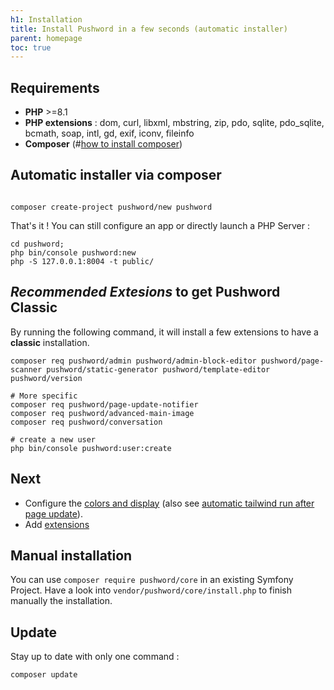 ```yaml
---
h1: Installation
title: Install Pushword in a few seconds (automatic installer)
parent: homepage
toc: true
---
```


## Requirements

-   **PHP** >=8.1
-   **PHP extensions** : dom, curl, libxml, mbstring, zip, pdo, sqlite, pdo_sqlite, bcmath, soap, intl, gd, exif, iconv, fileinfo
-   **Composer** (#[how to install composer](https://getcomposer.org/download/))

## Automatic installer via composer

```

composer create-project pushword/new pushword

```

That's it ! You can still configure an app or directly launch a PHP Server :

```shell
cd pushword;
php bin/console pushword:new
php -S 127.0.0.1:8004 -t public/

```

## _Recommended Extesions_ to get Pushword Classic

By running the following command, it will install a few extensions to have a **classic** installation.

```shell
composer req pushword/admin pushword/admin-block-editor pushword/page-scanner pushword/static-generator pushword/template-editor pushword/version

# More specific
composer req pushword/page-update-notifier
composer req pushword/advanced-main-image
composer req pushword/conversation

# create a new user
php bin/console pushword:user:create
```

## Next

* Configure the [colors and display](/themes) (also see [automatic tailwind run after page update](/manage-assets)).
* Add [extensions](/extensions)


## Manual installation

You can use `composer require pushword/core` in an existing Symfony Project. Have a look into `vendor/pushword/core/install.php` to finish manually the installation.

## Update

Stay up to date with only one command :

```
composer update
```

<!-- for postcss... -->
<pre style="display:none"><code>...</code></pre>
